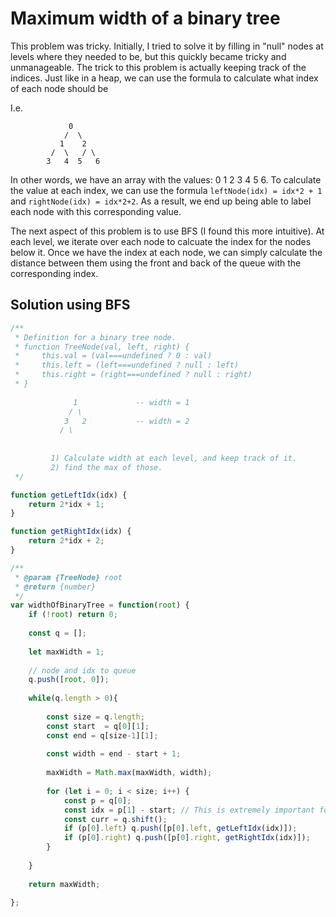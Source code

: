 # Maximum width of a binary tree

This problem was tricky. Initially, I tried to solve it by filling in "null" nodes at levels where they needed to be, but this quickly became tricky and unmanageable. 
The trick to this problem is actually keeping track of the indices. Just like in a heap, we can use the formula to calculate what index of each node should be

I.e.

```
             0 
            /  \ 
           1    2  
         /  \   / \
        3   4  5   6
```

In other words, we have an array with the values: 0 1 2 3 4 5 6. To calculate the value at each index, we can use the formula `leftNode(idx) = idx*2 + 1` and `rightNode(idx) = idx*2+2`. As a result, we end up being able to label each node with this corresponding value.

The next aspect of this problem is to use BFS (I found this more intuitive). At each level, we iterate over each node to calcuate the index for the nodes below it. 
Once we have the index at each node, we can simply calculate the distance between them using the front and back of the queue with the corresponding index. 

## Solution using BFS
```javascript
/**
 * Definition for a binary tree node.
 * function TreeNode(val, left, right) {
 *     this.val = (val===undefined ? 0 : val)
 *     this.left = (left===undefined ? null : left)
 *     this.right = (right===undefined ? null : right)
 * }
 
              1             -- width = 1
             / \
            3   2           -- width = 2 
           / \
           
           
         1) Calculate width at each level, and keep track of it. 
         2) find the max of those.
 */

function getLeftIdx(idx) {
    return 2*idx + 1; 
}

function getRightIdx(idx) {
    return 2*idx + 2; 
}

/**
 * @param {TreeNode} root
 * @return {number}
 */
var widthOfBinaryTree = function(root) {
    if (!root) return 0; 
    
    const q = []; 
    
    let maxWidth = 1;
    
    // node and idx to queue
    q.push([root, 0]); 
    
    while(q.length > 0){
        
        const size = q.length; 
        const start  = q[0][1];
        const end = q[size-1][1]; 
        
        const width = end - start + 1;   
   
        maxWidth = Math.max(maxWidth, width); 
        
        for (let i = 0; i < size; i++) {  
            const p = q[0]; 
            const idx = p[1] - start; // This is extremely important for larger values. You end up overflowing your integers because of the massive size of the indexes as you iterate.
            const curr = q.shift();
            if (p[0].left) q.push([p[0].left, getLeftIdx(idx)]); 
            if (p[0].right) q.push([p[0].right, getRightIdx(idx)]); 
        }
                                   
    }
    
    return maxWidth; 
    
};
```
